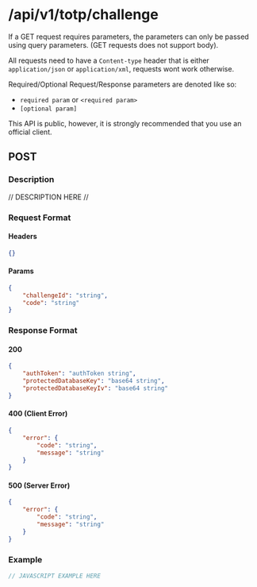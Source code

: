 # /api/v1/totp/challenge
If a GET request requires parameters, the parameters can only be passed using query parameters. (GET requests does not support body).

All requests need to have a `Content-type` header that is either `application/json` or `application/xml`, requests wont work otherwise. 

Required/Optional Request/Response parameters are denoted like so:
- `required param` or `<required param>`
- `[optional param]` 

This API is public, however, it is strongly recommended that you use an official client.

## POST
### Description
// DESCRIPTION HERE //

### Request Format
#### Headers
```json
{}
```

#### Params
```json
{
    "challengeId": "string",
    "code": "string"
}
```

### Response Format
#### 200
```json
{
    "authToken": "authToken string",
    "protectedDatabaseKey": "base64 string",
    "protectedDatabaseKeyIv": "base64 string"
}
```
#### 400 (Client Error)
```json
{
    "error": {
        "code": "string",
        "message": "string"
    }
}
```
#### 500 (Server Error)
```json
{
    "error": {
        "code": "string",
        "message": "string"
    }
}
```

### Example
```javascript
// JAVASCRIPT EXAMPLE HERE
```